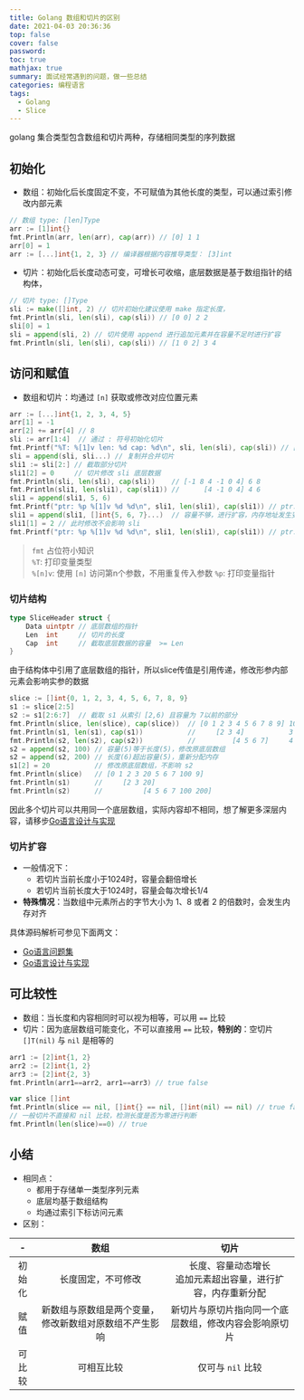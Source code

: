 ```yaml
---
title: Golang 数组和切片的区别
date: 2021-04-03 20:36:36
top: false
cover: false
password:
toc: true
mathjax: true
summary: 面试经常遇到的问题，做一些总结
categories: 编程语言
tags: 
  - Golang
  - Slice
---
```

golang 集合类型包含数组和切片两种，存储相同类型的序列数据

## 初始化

- 数组：初始化后长度固定不变，不可赋值为其他长度的类型，可以通过索引修改内部元素

```go
// 数组 type: [len]Type
arr := [1]int{}
fmt.Println(arr, len(arr), cap(arr)) // [0] 1 1
arr[0] = 1
arr := [...]int{1, 2, 3} // 编译器根据内容推导类型： [3]int
```

- 切片：初始化后长度动态可变，可增长可收缩，底层数据是基于数组指针的结构体，

```go
// 切片 type: []Type
sli := make([]int, 2) // 切片初始化建议使用 make 指定长度，
fmt.Println(sli, len(sli), cap(sli)) // [0 0] 2 2
sli[0] = 1
sli = append(sli, 2) // 切片使用 append 进行追加元素并在容量不足时进行扩容
fmt.Println(sli, len(sli), cap(sli)) // [1 0 2] 3 4
```

## 访问和赋值

- 数组和切片：均通过 `[n]` 获取或修改对应位置元素

```go
arr := [...]int{1, 2, 3, 4, 5}
arr[1] = -1
arr[2] += arr[4] // 8
sli := arr[1:4]  // 通过 : 符号初始化切片
fmt.Printf("%T: %[1]v len: %d cap: %d\n", sli, len(sli), cap(sli)) // []int: [-1 8 4] len: 3 cap: 4
sli = append(sli, sli...) // 复制并合并切片
sli1 := sli[2:] // 截取部分切片
sli1[2] = 0     // 切片修改 sli 底层数据
fmt.Println(sli, len(sli), cap(sli))    // [-1 8 4 -1 0 4] 6 8
fmt.Println(sli1, len(sli1), cap(sli1)) //      [4 -1 0 4] 4 6
sli1 = append(sli1, 5, 6)
fmt.Printf("ptr: %p %[1]v %d %d\n", sli1, len(sli1), cap(sli1)) // ptr: 0xc000020090 [4 -1 0 4] 4 6
sli1 = append(sli1, []int{5, 6, 7}...)  // 容量不够，进行扩容，内存地址发生变动
sli1[1] = 2 // 此时修改不会影响 sli
fmt.Printf("ptr: %p %[1]v %d %d\n", sli1, len(sli1), cap(sli1)) // ptr: 0xc00007c060 [4 2 0 4 5 6 7] 7 12
```

> `fmt` 占位符小知识  
> `%T`: 打印变量类型  
> `%[n]v`: 使用 `[n]` 访问第n个参数，不用重复传入参数
> `%p`: 打印变量指针

### 切片结构

```go
type SliceHeader struct {
    Data uintptr // 底层数组的指针
    Len  int     // 切片的长度
    Cap  int     // 截取底层数据的容量  >= Len
}
```

由于结构体中引用了底层数组的指针，所以slice传值是引用传递，修改形参内部元素会影响实参的数据

```go
slice := []int{0, 1, 2, 3, 4, 5, 6, 7, 8, 9}
s1 := slice[2:5]
s2 := s1[2:6:7]  // 截取 s1 从索引 [2,6) 且容量为 7以前的部分
fmt.Println(slice, len(slice), cap(slice))  // [0 1 2 3 4 5 6 7 8 9] 10 10
fmt.Println(s1, len(s1), cap(s1))           //     [2 3 4]           3 8
fmt.Println(s2, len(s2), cap(s2))           //         [4 5 6 7]     4 5
s2 = append(s2, 100) // 容量(5)等于长度(5)，修改原底层数组
s2 = append(s2, 200) // 长度(6)超出容量(5)，重新分配内存
s1[2] = 20           // 修改原底层数组，不影响 s2
fmt.Println(slice)   // [0 1 2 3 20 5 6 7 100 9]
fmt.Println(s1)      //     [2 3 20]
fmt.Println(s2)      //          [4 5 6 7 100 200]
```

因此多个切片可以共用同一个底层数组，实际内容却不相同，想了解更多深层内容，请移步[Go语言设计与实现](https://draveness.me/golang/docs/part2-foundation/ch03-datastructure/golang-array-and-slice/#321-%E6%95%B0%E6%8D%AE%E7%BB%93%E6%9E%84)

### 切片扩容

- 一般情况下：
  - 若切片当前长度小于1024时，容量会翻倍增长
  - 若切片当前长度大于1024时，容量会每次增长1/4
- **特殊情况**：当数组中元素所占的字节大小为 1、8 或者 2 的倍数时，会发生内存对齐

具体源码解析可参见下面两文：

- [Go语言问题集](https://www.bookstack.cn/read/qcrao-Go-Questions/%E6%95%B0%E7%BB%84%E5%92%8C%E5%88%87%E7%89%87-%E5%88%87%E7%89%87%E7%9A%84%E5%AE%B9%E9%87%8F%E6%98%AF%E6%80%8E%E6%A0%B7%E5%A2%9E%E9%95%BF%E7%9A%84.md)
- [Go语言设计与实现](https://draveness.me/golang/docs/part2-foundation/ch03-datastructure/golang-array-and-slice/#324-%E8%BF%BD%E5%8A%A0%E5%92%8C%E6%89%A9%E5%AE%B9)

## 可比较性

- 数组：当长度和内容相同时可以视为相等，可以用 `==` 比较
- 切片：因为底层数组可能变化，不可以直接用 `==` 比较，**特别的**：空切片 `[]T(nil)` 与 `nil` 是相等的

```go
arr1 := [2]int{1, 2}
arr2 := [2]int{1, 2}
arr3 := [2]int{2, 3}
fmt.Println(arr1==arr2, arr1==arr3) // true false

var slice []int
fmt.Println(slice == nil, []int{} == nil, []int(nil) == nil) // true false true
// 一般切片不直接和 nil 比较，检测长度是否为零进行判断
fmt.Println(len(slice)==0) // true
```

## 小结

- 相同点：
  - 都用于存储单一类型序列元素
  - 底层均基于数组结构
  - 均通过索引下标访问元素
- 区别：

|   -    |                          数组                          |                              切片                               |
| :----: | :----------------------------------------------------: | :-------------------------------------------------------------: |
| 初始化 |                   长度固定，不可修改                   | 长度、容量动态增长<br> 追加元素超出容量，进行扩容，内存重新分配 |
|  赋值  | 新数组与原数组是两个变量，修改新数组对原数组不产生影响 |     新切片与原切片指向同一个底层数组，修改内容会影响原切片      |
| 可比较 |                       可相互比较                       |                        仅可与 `nil` 比较                        |
